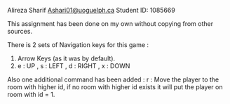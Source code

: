 Alireza Sharif
Ashari01@uoguelph.ca
Student ID: 1085669

This assignment has been done on my own without copying from other sources.

There is 2 sets of Navigation keys for this game :
1. Arrow Keys (as it was by default).
2. e : UP , s : LEFT , d : RIGHT , x : DOWN

Also one additional command has been added :
r : Move the player to the room with higher id, if no room with higher id exists 
it will put the player on room with id = 1.